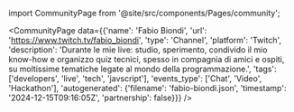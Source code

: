 
import CommunityPage from '@site/src/components/Pages/community';

<CommunityPage
    data={{'name': 'Fabio Biondi', 'url': 'https://www.twitch.tv/fabio_biondi', 'type': 'Channel', 'platform': 'Twitch', 'description': 'Durante le mie live: studio, sperimento, condivido il mio know-how e organizzo quiz tecnici, spesso in compagnia di amici e ospiti, su moltissime tematiche legate al mondo della programmazione.', 'tags': ['developers', 'live', 'tech', 'javscript'], 'events_type': ['Chat', 'Video', 'Hackathon'], 'autogenerated': {'filename': 'fabio-biondi.json', 'timestamp': '2024-12-15T09:16:05Z', 'partnership': false}}}
/>
